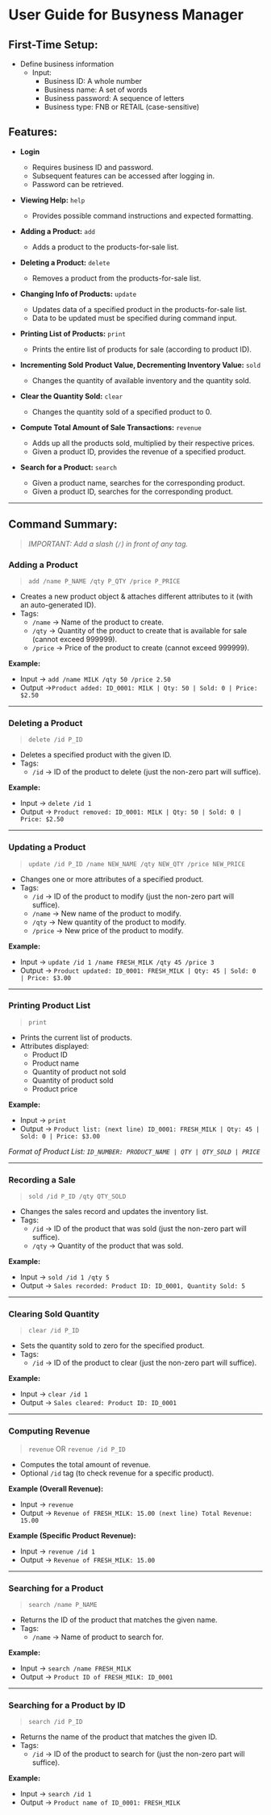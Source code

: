 <!-- @@author amirhusaini06 -->
# User Guide for Busyness Manager

## First-Time Setup:
- Define business information
   - Input:
      - Business ID: A whole number 
      - Business name: A set of words 
      - Business password: A sequence of letters
      - Business type: FNB or RETAIL (case-sensitive)

## Features:
- **Login**
    - Requires business ID and password.
    - Subsequent features can be accessed after logging in.
    - Password can be retrieved.


- **Viewing Help:** `help`
    - Provides possible command instructions and expected formatting.


- **Adding a Product:** `add`
    - Adds a product to the products-for-sale list.


- **Deleting a Product:** `delete`
    - Removes a product from the products-for-sale list.

  
- **Changing Info of Products:** `update`
    - Updates data of a specified product in the products-for-sale list.
    - Data to be updated must be specified during command input.


- **Printing List of Products:** `print`
    - Prints the entire list of products for sale (according to product ID).


- **Incrementing Sold Product Value, Decrementing Inventory Value:** `sold`
    - Changes the quantity of available inventory and the quantity sold.


- **Clear the Quantity Sold:** `clear`
    - Changes the quantity sold of a specified product to 0.


- **Compute Total Amount of Sale Transactions:** `revenue`
    - Adds up all the products sold, multiplied by their respective prices.
    - Given a product ID, provides the revenue of a specified product.


- **Search for a Product:** `search`
    - Given a product name, searches for the corresponding product.
    - Given a product ID, searches for the corresponding product.

---

## Command Summary:
> *IMPORTANT: Add a slash (`/`) in front of any tag.*

### **Adding a Product**
> `add /name P_NAME /qty P_QTY /price P_PRICE`

- Creates a new product object & attaches different attributes to it (with an auto-generated ID).
- Tags:
    - `/name` →  Name of the product to create.
    - `/qty` → Quantity of the product to create that is available for sale (cannot exceed 999999).
    - `/price` → Price of the product to create (cannot exceed 999999).

**Example:**
- Input -> `add /name MILK /qty 50 /price 2.50`
- Output ->`Product added: ID_0001: MILK | Qty: 50 | Sold: 0 | Price: $2.50`

---

### **Deleting a Product**
> `delete /id P_ID`

- Deletes a specified product with the given ID.
- Tags:
  - `/id` → ID of the product to delete (just the non-zero part will suffice).

**Example:**
- Input -> `delete /id 1`
- Output -> `Product removed: ID_0001: MILK | Qty: 50 | Sold: 0 | Price: $2.50`

---

### **Updating a Product**
> `update /id P_ID /name NEW_NAME /qty NEW_QTY /price NEW_PRICE`

- Changes one or more attributes of a specified product.
- Tags:
    - `/id` → ID of the product to modify (just the non-zero part will suffice).
    - `/name` → New name of the product to modify.
    - `/qty` → New quantity of the product to modify.
    - `/price` → New price of the product to modify.

**Example:**
- Input -> `update /id 1 /name FRESH_MILK /qty 45 /price 3`
- Output -> `Product updated: ID_0001: FRESH_MILK | Qty: 45 | Sold: 0 | Price: $3.00`

---

### **Printing Product List**
> `print`

- Prints the current list of products.
- Attributes displayed:
  - Product ID
  - Product name
  - Quantity of product not sold
  - Quantity of product sold
  - Product price

**Example:**
- Input -> `print`
- Output -> `Product list: (next line) ID_0001: FRESH_MILK | Qty: 45 | Sold: 0 | Price: $3.00`

_Format of Product List: `ID_NUMBER: PRODUCT_NAME | QTY | QTY_SOLD | PRICE`_

---

### **Recording a Sale**
> `sold /id P_ID /qty QTY_SOLD`

- Changes the sales record and updates the inventory list.
- Tags:
  - `/id` → ID of the product that was sold (just the non-zero part will suffice).
  - `/qty` → Quantity of the product that was sold.

**Example:**
- Input -> `sold /id 1 /qty 5`
- Output -> `Sales recorded: Product ID: ID_0001, Quantity Sold: 5`

---
<!-- @@author b1inmeister -->
### **Clearing Sold Quantity**
> `clear /id P_ID`

- Sets the quantity sold to zero for the specified product.
- Tags:
  - `/id` → ID of the product to clear (just the non-zero part will suffice).

**Example:**
- Input -> `clear /id 1`
- Output -> `Sales cleared: Product ID: ID_0001`

---
<!-- @@author himethcodes -->
### **Computing Revenue**
> `revenue` OR `revenue /id P_ID`

- Computes the total amount of revenue.
- Optional `/id` tag (to check revenue for a specific product).

**Example (Overall Revenue):**
- Input -> `revenue`
- Output -> `Revenue of FRESH_MILK: 15.00 (next line) Total Revenue: 15.00`

**Example (Specific Product Revenue):**
- Input -> `revenue /id 1`
- Output -> `Revenue of FRESH_MILK: 15.00`

---
<!-- @@author rozaliesmit -->
### **Searching for a Product**
> `search /name P_NAME`

- Returns the ID of the product that matches the given name.
- Tags:
  - `/name` → Name of product to search for.

**Example:**
- Input -> `search /name FRESH_MILK`
- Output -> `Product ID of FRESH_MILK: ID_0001`

---
<!-- @@author LEESY02 -->
### **Searching for a Product by ID**
> `search /id P_ID`

- Returns the name of the product that matches the given ID.
- Tags:
  - `/id` → ID of the product to search for (just the non-zero part will suffice).

**Example:**
- Input -> `search /id 1`
- Output -> `Product name of ID_0001: FRESH_MILK`
